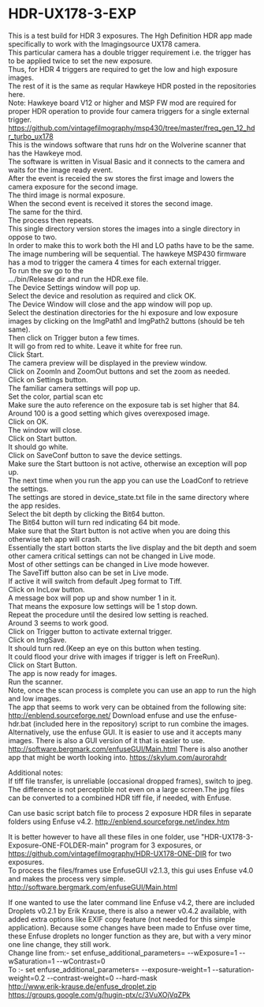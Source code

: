 # HDR-UX178-3-EXP

This is a test build for HDR 3 exposures.
The Hgh Definition HDR app made specifically to work with the Imagingsource UX178 camera.  
This particular camera has a double trigger requirement i.e. the trigger has to be applied twice to set the new exposure.  
Thus, for HDR 4 triggers are required to get the low and high exposure images.  
The rest of it is the same as reqular Hawkeye HDR posted in the repositories here.  
Note: Hawkeye board V12 or higher and MSP FW mod are required for proper HDR operation to provide four camera triggers for a single external trigger. 
https://github.com/vintagefilmography/msp430/tree/master/freq_gen_12_hdr_turbo_ux178  
This is the windows software that runs hdr on the Wolverine scanner that has the Hawkeye mod.  
The software is written in Visual Basic and it connects to the camera and waits for the image ready event.  
After the event is receied the sw stores the first image and lowers the camera exposure for the second image.  
The third image is normal exposure.  
When the second event is received it stores the second image.  
The same for the third.  
The process then repeats.  
This single directory version stores the images into a single directory in oppose to two.  
In order to make this to work both the HI and LO paths have to be the same.   
The image numbering will be sequential.
The hawkeye MSP430 firmware has a mod to trigger the camera 4 times for each external trigger.  
To run the sw go to the  
.../bin/Release 
dir and run the HDR.exe file.  
The Device Settings window will pop up.  
Select the device and resolution as required and click OK.  
The Device Window will close and the app window will pop up.  
Select the destination directories for the hi exposure and low exposure images by clicking on the ImgPath1 and ImgPath2 buttons (should be teh same).    
Then click on Trigger buton a few times.  
It will go from red to white. Leave it white for free run.  
Click Start.  
The camera preview will be displayed in the preview window.  
Click on ZoomIn and ZoomOut buttons and set the zoom as needed.  
Click on Settings button.  
The familiar camera settings will pop up.  
Set the color, partial scan etc  
Make sure the auto reference on the exposure tab is set higher that 84.  
Around 100 is a good setting which gives overexposed image.  
Click on OK.  
The window will close.  
Click on Start button.  
It should go white.  
Click on SaveConf button to save the device settings.  
Make sure the Start buttoon is not active, otherwise an exception will pop up.  
The next time when you run the app you can use the LoadConf to retrieve the settings.  
The settings are stored in device_state.txt file in the same directory where the app resides.  
Select the bit depth by clicking the Bit64 button.  
The Bit64 button will turn red indicating 64 bit mode.  
Make sure that the Start button is not active when you are doing this otherwise teh app will crash.  
Essentially the start botton starts the live display and the bit depth and soem other camera critical settings can not be changed in Live mode.  
Most of other settings can be changed in Live mode however.  
The SaveTiff button also can be set in Live mode.  
If active it will switch from default Jpeg format to Tiff.  
Click on IncLow button.  
A message box will pop up and show number 1 in it.  
That means the exposure low settings will be 1 stop down.  
Repeat the procedure until the desired low setting is reached.  
Around 3 seems to work good.  
Click on Trigger button to activate external trigger.  
Click on ImgSave.  
It should turn red.(Keep an eye on this button when testing.  
It could flood your drive with images if trigger is left on FreeRun).  
Click on Start Button.  
The app is now ready for images.  
Run the scanner.  
Note, once the scan process is complete you can use an app to run the high and low images.  
The app that seems to work very can be obtained from the following site: http://enblend.sourceforge.net/ Download enfuse and use the enfuse-hdr.bat (included here in the repository) script to run combine the images.  
Alternatively, use the enfuse GUI. It is easier to use and it accepts many images.
There is also a GUI version of it that is easier to use.
http://software.bergmark.com/enfuseGUI/Main.html
There is also another app that might be worth looking into.
https://skylum.com/aurorahdr  

Additional notes:  
If tiff file transfer, is unreliable (occasional dropped frames), switch to jpeg. The difference is not perceptible not even on a large screen.The jpg files can be converted to a combined HDR tiff file, if needed, with Enfuse.

Can use basic script batch file to process 2 exposure HDR files in separate folders using Enfuse v4.2.
http://enblend.sourceforge.net/index.htm  
  
It is better however to have all these files in one folder, use "HDR-UX178-3-Exposure-ONE-FOLDER-main" program for 3 exposures, or https://github.com/vintagefilmography/HDR-UX178-ONE-DIR for two exposures.  
To process the files/frames use EnfuseGUI v2.1.3, this gui uses Enfuse v4.0 and makes the process very simple.
http://software.bergmark.com/enfuseGUI/Main.html

If one wanted to use the later command line Enfuse v4.2, there are included Droplets v0.2.1 by Erik Krause, there is also a newer v0.4.2 available, with added extra options like EXIF copy feature (not needed for this simple application). Because some changes have been made to Enfuse over time, these Enfuse droplets no longer function as they are, but with a very minor one line change, they still work.  
Change line from:- set enfuse_additional_parameters= --wExposure=1 --wSaturation=1 --wContrast=0  
To :- set enfuse_additional_parameters= --exposure-weight=1 --saturation-weight=0.2 --contrast-weight=0 --hard-mask  
http://www.erik-krause.de/enfuse_droplet.zip  
https://groups.google.com/g/hugin-ptx/c/3VuXOjVqZPk  




